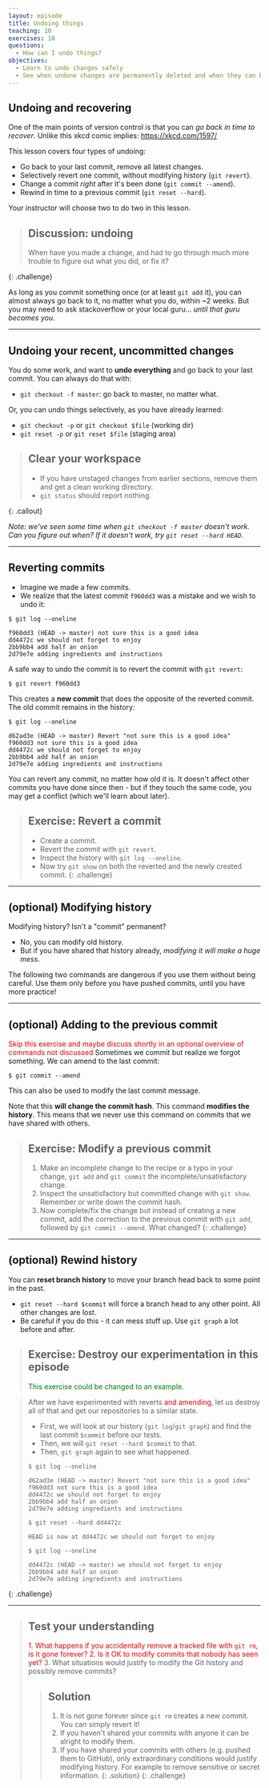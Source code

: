 ```yaml
---
layout: episode
title: Undoing things
teaching: 10
exercises: 10
questions:
  - How can I undo things?
objectives:
  - Learn to undo changes safely
  - See when undone changes are permanently deleted and when they can be retrieved
---
```


## Undoing and recovering

One of the main points of version control is that you can *go back in
time to recover*.  Unlike this xkcd comic implies: <https://xkcd.com/1597/>

This lesson covers four types of undoing:

- Go back to your last commit, remove all latest changes.
- Selectively revert one commit, without modifying history (`git revert`).
- Change a commit *right* after it's been done (`git commit --amend`).
- Rewind in time to a previous commit (`git reset --hard`).

Your instructor will choose two to do two in this lesson.

> ## Discussion: undoing
>
> When have you made a change, and had to go through much more trouble
> to figure out what you did, or fix it?
>
{: .challenge}

As long as you commit something once (or at least `git add` it), you
can almost always go back to it, no matter what you do, within ~2
weeks.  But you may need to ask stackoverflow or your local
guru... *until that guru becomes you*.



---

## Undoing your recent, uncommitted changes

You do some work, and want to **undo everything** and go back to your
last commit.  You can always do that with:

* `git checkout -f master`: go back to master, no
  matter what.

Or, you can undo things selectively, as you have already learned:

* `git checkout -p` or `git checkout $file` (working dir)
* `git reset -p` or `git reset $file` (staging area)

> ## Clear your workspace
>
> - If you have unstaged changes from earlier sections, remove them
>   and get a clean working directory.
> - `git status` should report nothing.
>
{: .callout}

*Note: we've seen some time when `git checkout -f master` doesn't
work.  Can you figure out when?  If it doesn't work, try `git reset
--hard HEAD`.*



---

## Reverting commits

- Imagine we made a few commits.
- We realize that the latest commit `f960dd3` was a mistake and we wish to undo it:

```
$ git log --oneline

f960dd3 (HEAD -> master) not sure this is a good idea
dd4472c we should not forget to enjoy
2bb9bb4 add half an onion
2d79e7e adding ingredients and instructions
```

A safe way to undo the commit is to revert the commit with `git revert`:

```
$ git revert f960dd3
```

This creates a **new commit** that does the opposite of the reverted commit.
The old commit remains in the history:

```
$ git log --oneline

d62ad3e (HEAD -> master) Revert "not sure this is a good idea"
f960dd3 not sure this is a good idea
dd4472c we should not forget to enjoy
2bb9bb4 add half an onion
2d79e7e adding ingredients and instructions
```

You can revert any commit, no matter how old it is.  It doesn't affect
other commits you have done since then - but if they touch the same
code, you may get a conflict (which we'll learn about later).

> ## Exercise: Revert a commit
>
> - Create a commit.
> - Revert the commit with `git revert`.
> - Inspect the history with `git log --oneline`.
> - Now try `git show` on both the reverted and the newly created commit.
{: .challenge}



---

## (optional) Modifying history

Modifying history?  Isn't a "commit" permanent?

- No, you can modify old history.
- But if you have shared that history already, *modifying it will make
  a huge mess*.

The following two commands are dangerous if you use them without
being careful.  Use them only before you have pushed commits, until
you have more practice!



---

## (optional) Adding to the previous commit
<span style="color:red"> Skip this exercise and maybe discuss shortly in an optional overview of commands not discussed </span>
Sometimes we commit but realize we forgot something.
We can amend to the last commit:

```shell
$ git commit --amend
```

This can also be used to modify the last commit message.

Note that this **will change the commit hash**. This command **modifies the history**.
This means that we never use this command on commits that we have shared with others.

> ## Exercise: Modify a previous commit
>
> 1. Make an incomplete change to the recipe or a typo in your change, `git
>    add` and `git commit` the incomplete/unsatisfactory change.
> 2. Inspect the unsatisfactory but committed change with `git show`. Remember
>    or write down the commit hash.
> 3. Now complete/fix the change but instead of creating a new commit, add the
>    correction to the previous commit with `git add`, followed by `git commit
>    --amend`.  What changed?
{: .challenge}

---

## (optional) Rewind history

You can **reset branch history** to move your branch head back to some
point in the past.

* `git reset --hard $commit` will force a branch head to any other point.  All
  other changes are lost.
* Be careful if you do this - it can mess stuff up.  Use `git graph` a
  lot before and after.

> ## Exercise: Destroy our experimentation in this episode
> <span style="color:green"> This exercise could be changed to an example. </span>

> After we have experimented with reverts <span style="color:red"> and amending</span>, let us destroy
> all of that and get our repositories to a similar state.
>
> - First, we will look at our history (`git log`/`git graph`) and
>   find the last commit `$commit` before our tests.
> - Then, we will `git reset --hard $commit` to that.
> - Then, `git graph` again to see what happened.
>
> ```
> $ git log --oneline
>
> d62ad3e (HEAD -> master) Revert "not sure this is a good idea"
> f960dd3 not sure this is a good idea
> dd4472c we should not forget to enjoy
> 2bb9bb4 add half an onion
> 2d79e7e adding ingredients and instructions
>
> $ git reset --hard dd4472c
>
> HEAD is now at dd4472c we should not forget to enjoy
>
> $ git log --oneline
>
> dd4472c (HEAD -> master) we should not forget to enjoy
> 2bb9bb4 add half an onion
> 2d79e7e adding ingredients and instructions
> ```
>
{: .challenge}

---

> ## Test your understanding
>
> <span style="color:red"> 1. What happens if you accidentally remove a tracked file with `git rm`, is it gone forever?</span>
> <span style="color:red"> 2. Is it OK to modify commits that nobody has seen yet? </span>
> 3. What situations would justify to modify the Git history and possibly remove commits?
>
> > ## Solution
> >
> > 1. It is not gone forever since `git rm` creates a new commit. You can simply revert it!
> > 2. If you haven't shared your commits with anyone it can be alright to modify them.
> > 3. If you have shared your commits with others (e.g. pushed them to GitHub), only extraordinary
> >    conditions would justify modifying history. For example to remove sensitive or secret information.
> {: .solution}
{: .challenge}
